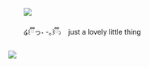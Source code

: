 
⠀⠀⠀![](https://komarev.com/ghpvc/?username=edtroject&color=8CA5BF) 


⠀⠀⠀໒꒰ྀིっ˕ -｡꒱ྀི১ ⠀just a lovely little thing



![](https://cdn.discordapp.com/attachments/379127701015101451/1262612268986798090/Untitled93_20240716112951.png?ex=66973acf&is=6695e94f&hm=5f0780a1b18e1dd44e0e22a64da6760101e7872bfe4d3d920f2c7fda1834839b&)


